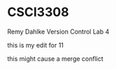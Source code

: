 # CSCI3308
Remy Dahlke Version Control Lab 4

this is my edit for 11

this might cause a merge conflict
